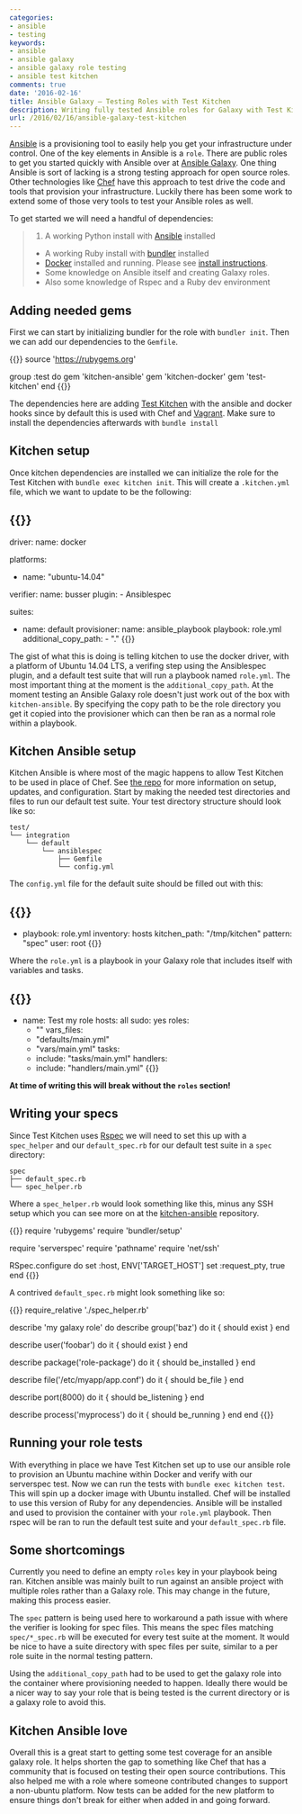```yaml
---
categories:
- ansible
- testing
keywords:
- ansible
- ansible galaxy
- ansible galaxy role testing
- ansible test kitchen
comments: true
date: '2016-02-16'
title: Ansible Galaxy – Testing Roles with Test Kitchen
description: Writing fully tested Ansible roles for Galaxy with Test Kitchen across multiple platforms
url: /2016/02/16/ansible-galaxy-test-kitchen
---
```


[Ansible][1] is a provisioning tool to easily help you get your infrastructure
under control. One of the key elements in Ansible is a `role`. There are public
roles to get you started quickly with Ansible over at [Ansible Galaxy][2]. One
thing Ansible is sort of lacking is a strong testing approach for open source
roles. Other technologies like [Chef][3] have this approach to test drive the
code and tools that provision your infrastructure. Luckily there has been some
work to extend some of those very tools to test your Ansible roles as well.

To get started we will need a handful of dependencies:

> 1. A working Python install with [Ansible][4] installed
> * A working Ruby install with [bundler][5] installed
> * [Docker][6] installed and running. Please see [install instructions][7].
> * Some knowledge on Ansible itself and creating Galaxy roles.
> * Also some knowledge of Rspec and a Ruby dev environment

## Adding needed gems

First we can start by initializing bundler for the role with `bundler init`.
Then we can add our dependencies to the `Gemfile`.

{{<highlight ruby>}}
source 'https://rubygems.org'

group :test do
  gem 'kitchen-ansible'
  gem 'kitchen-docker'
  gem 'test-kitchen'
end
{{</highlight>}}

The dependencies here are adding [Test Kitchen][8] with the ansible and docker
hooks since by default this is used with Chef and [Vagrant][9]. Make sure to
install the dependencies afterwards with `bundle install`

## Kitchen setup

Once kitchen dependencies are installed we can initialize the role for the Test
Kitchen with `bundle exec kitchen init`. This will create a `.kitchen.yml` file,
which we want to update to be the following:

{{<highlight yaml>}}
---

driver:
  name: docker

platforms:
  - name: "ubuntu-14.04"

verifier:
  name: busser
  plugin:
    - Ansiblespec

suites:
  - name: default
    provisioner:
      name: ansible_playbook
      playbook: role.yml
      additional_copy_path:
        - "."
{{</highlight>}}

The gist of what this is doing is telling kitchen to use the docker driver,
with a platform of Ubuntu 14.04 LTS, a verifing step using the Ansiblespec plugin,
and a default test suite that will run a playbook named `role.yml`. The most
important thing at the moment is the `additional_copy_path`. At the moment testing
an Ansible Galaxy role doesn't just work out of the box with `kitchen-ansible`.
By specifying the copy path to be the role directory you get it copied into the
provisioner which can then be ran as a normal role within a playbook.

## Kitchen Ansible setup

Kitchen Ansible is where most of the magic happens to allow Test Kitchen to be used
in place of Chef. See [the repo][10] for more information on setup, updates, and
configuration. Start by making the needed test directories and files to run our
default test suite. Your test directory structure should look like so:

```
test/
└── integration
    └── default
        └── ansiblespec
            ├── Gemfile
            └── config.yml
```

The `config.yml` file for the default suite should be filled out with this:

{{<highlight yaml>}}
---

-
  playbook: role.yml
  inventory: hosts
  kitchen_path: "/tmp/kitchen"
  pattern: "spec"
  user: root
{{</highlight>}}

Where the `role.yml` is a playbook in your Galaxy role that includes itself with
variables and tasks.

{{<highlight yaml>}}
---

- name: Test my role
  hosts: all
  sudo: yes
  roles:
    - ""
  vars_files:
    - "defaults/main.yml"
    - "vars/main.yml"
  tasks:
    - include: "tasks/main.yml"
  handlers:
    - include: "handlers/main.yml"
{{</highlight>}}

**At time of writing this will break without the `roles` section!**

## Writing your specs

Since Test Kitchen uses [Rspec][11] we will need to set this up with a `spec_helper`
and our `default_spec.rb` for our default test suite in a `spec` directory:

```
spec
├── default_spec.rb
└── spec_helper.rb
```

Where a `spec_helper.rb` would look something like this, minus any SSH setup which
you can see more on at the [kitchen-ansible][10] repository.

{{<highlight ruby>}}
require 'rubygems'
require 'bundler/setup'

require 'serverspec'
require 'pathname'
require 'net/ssh'

RSpec.configure do
  set :host, ENV['TARGET_HOST']
  set :request_pty, true
end
{{</highlight>}}

A contrived `default_spec.rb` might look something like so:

{{<highlight ruby>}}
require_relative './spec_helper.rb'

describe 'my galaxy role' do
  describe group('baz') do
    it { should exist }
  end

  describe user('foobar') do
    it { should exist }
  end

  describe package('role-package') do
    it { should be_installed }
  end

  describe file('/etc/myapp/app.conf') do
    it { should be_file }
  end

  describe port(8000) do
    it { should be_listening }
  end

  describe process('myprocess') do
    it { should be_running }
  end
end
{{</highlight>}}

## Running your role tests

With everything in place we have Test Kitchen set up to use our ansible role
to provision an Ubuntu machine within Docker and verify with our serverspec
test. Now we can run the tests with `bundle exec kitchen test`. This will
spin up a docker image with Ubuntu installed. Chef will be installed to use
this version of Ruby for any dependencies. Ansible will be installed and used
to provision the container with your `role.yml` playbook. Then rspec will be
ran to run the default test suite and your `default_spec.rb` file.

## Some shortcomings

Currently you need to define an empty `roles` key in your playbook being ran.
Kitchen ansible was mainly built to run against an ansible project with multiple
roles rather than a Galaxy role. This may change in the future, making this process
easier.

The `spec` pattern is being used here to workaround a path issue with where
the verifier is looking for spec files. This means the spec files matching
`spec/*_spec.rb` will be executed for every test suite at the moment. It would
be nice to have a suite directory with spec files per suite, similar to a per
role suite in the normal testing pattern.

Using the `additional_copy_path` had to be used to get the galaxy role into
the container where provisioning needed to happen. Ideally there would be a nicer
way to say your role that is being tested is the current directory or is a galaxy
role to avoid this.

## Kitchen Ansible love

Overall this is a great start to getting some test coverage for an ansible
galaxy role. It helps shorten the gap to something like Chef that has a community
that is focused on testing their open source contributions. This also helped me
with a role where someone contributed changes to support a non-ubuntu platform.
Now tests can be added for the new platform to ensure things don't break for either
when added in and going forward.

[1]: https://www.ansible.com/
[2]: https://galaxy.ansible.com/
[3]: https://www.chef.io/
[4]: https://pypi.python.org/pypi/ansible
[5]: http://bundler.io/
[6]: https://www.docker.com/
[7]: https://docs.docker.com/engine/installation/
[8]: http://kitchen.ci/
[9]: https://www.vagrantup.com/
[10]: https://github.com/neillturner/kitchen-ansible
[11]: http://rspec.info

